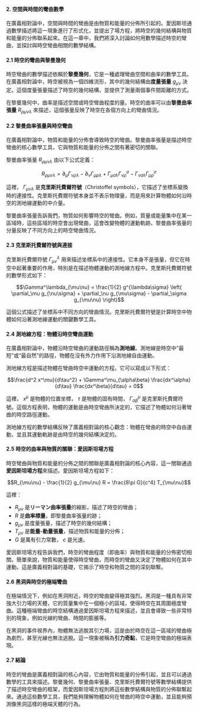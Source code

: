 #### 2. 空間與時間的彎曲數學

在廣義相對論中，空間與時間的彎曲是由物質和能量的分佈所引起的。愛因斯坦通過數學描述將這一現象進行了形式化，並提出了場方程，將時空的幾何結構與物質和能量的分佈聯系起來。在這一章中，我們將深入討論如何用數學描述時空的彎曲，並探討與時空彎曲相關的數學結構。

#### 2.1 時空的彎曲與黎曼幾何

時空彎曲的數學描述依賴於**黎曼幾何**，它是一種處理彎曲空間和曲率的數學工具。在廣義相對論中，時空被視為一個四維流形，其中的幾何結構由**度量張量**  $`g_{\mu\nu}`$  決定。這個度量張量描述了時空的幾何結構，並提供了測量兩個事件間距離的方式。

在黎曼幾何中，曲率是描述空間或時空彎曲程度的量。時空的曲率可以由**黎曼曲率張量**  $`R_{\rho\mu\nu\lambda}`$  來描述，這個張量反映了時空在各個方向上的彎曲情況。

#### 2.2 黎曼曲率張量與時空彎曲

在廣義相對論中，物質和能量的分佈會導致時空的彎曲。黎曼曲率張量是描述時空彎曲的核心數學工具，它與物質和能量的分佈之間有著密切的關聯。

黎曼曲率張量  $`R_{\rho\mu\nu\lambda}`$  由以下公式定義：

```math
R_{\rho\mu\nu\lambda} = \partial_\mu \Gamma_{\nu\rho\lambda} - \partial_\nu \Gamma_{\mu\rho\lambda} + \Gamma_{\mu\sigma\lambda} \Gamma_{\nu\rho}^\sigma - \Gamma_{\nu\sigma\lambda} \Gamma_{\mu\rho}^\sigma
```

這裡， $`\Gamma_{\mu\nu\lambda}`$  是**克里斯托費爾符號**（Christoffel symbols），它描述了坐標系變換時的連接性。克里斯托費爾符號本身並不表示物理量，而是用來計算物體如何沿時空的測地線運動的中介量。

黎曼曲率張量告訴我們，物質如何影響時空的彎曲。例如，質量或能量集中在某一區域時，這些區域的時空會出現彎曲，這會改變物體的運動軌跡。黎曼曲率張量的分量反映了不同方向上的時空彎曲情況。

#### 2.3 克里斯托費爾符號與連接

克里斯托費爾符號  $`\Gamma^\lambda_{\mu\nu}`$  用來描述坐標系中的連接性。它本身不是張量，但它在時空中起著重要的作用，特別是在描述物體運動的測地線方程中。克里斯托費爾符號的數學形式如下：

```math
\Gamma^\lambda_{\mu\nu} = \frac{1}{2} g^{\lambda\sigma} \left( \partial_\mu g_{\nu\sigma} + \partial_\nu g_{\mu\sigma} - \partial_\sigma g_{\mu\nu} \right)
```

這個公式描述了坐標系中不同方向的彎曲情況。克里斯托費爾符號是計算時空中物體如何沿著測地線運動的關鍵數學工具。

#### 2.4 測地線方程：物體沿時空彎曲運動

在廣義相對論中，物體沿時空彎曲的運動路徑稱為**測地線**。測地線是時空中“最短”或“最自然”的路徑，物體在沒有外力作用下沿測地線自由運動。

測地線方程是描述物體在彎曲時空中運動的方程。它可以寫成以下形式：

```math
\frac{d^2 x^\mu}{d\tau^2} + \Gamma^\mu_{\alpha\beta} \frac{dx^\alpha}{d\tau} \frac{dx^\beta}{d\tau} = 0
```

這裡， $`x^\mu`$  是物體的位置坐標， $`\tau`$  是物體的固有時間， $`\Gamma^\mu_{\alpha\beta}`$  是克里斯托費爾符號。這個方程表明，物體的運動是由時空彎曲所決定的，它描述了物體如何沿著彎曲的時空路徑運動。

測地線方程的數學結構反映了廣義相對論的核心觀念：物體在彎曲的時空中自由運動，並且其運動軌跡是由時空的幾何結構決定的。

#### 2.5 時空的曲率與物質的關聯：愛因斯坦場方程

時空彎曲與物質和能量的分佈之間的關聯是廣義相對論的核心內容，這一關聯通過**愛因斯坦場方程**來描述。愛因斯坦場方程如下：

```math
R_{\mu\nu} - \frac{1}{2} g_{\mu\nu} R = \frac{8\pi G}{c^4} T_{\mu\nu}
```

這裡：
-  $`R_{\mu\nu}`$  是**リーマン曲率張量**的縮影，描述了時空的彎曲；
-  $`R`$  是**曲率標量**，即黎曼曲率張量的跡；
-  $`g_{\mu\nu}`$  是度量張量，描述了時空的幾何結構；
-  $`T_{\mu\nu}`$  是**能量-動量張量**，描述物質和能量的分佈；
-  $`G`$  是萬有引力常數， $`c`$  是光速。

愛因斯坦場方程告訴我們，時空的彎曲程度（即曲率）與物質和能量的分佈密切相關。簡單來說，物質和能量使得時空彎曲，而時空的彎曲又決定了物體如何在其中運動。這是廣義相對論的基礎，它揭示了時空和物質之間的深刻聯繫。

#### 2.6 黑洞與時空的極端彎曲

在極端情況下，例如在黑洞附近，時空的彎曲變得極其強烈。黑洞是一種具有非常強大引力場的天體，它的質量集中在一個極小的區域，使得時空在其周圍極度彎曲。這種極端彎曲的時空結構通過愛因斯坦場方程來描述，並且會導致一些非常特別的現象，例如光線的彎曲、時間的膨脹等。

在黑洞的事件視界內，物體無法逃脫其引力場，這是由於時空在這一區域的彎曲極為劇烈，甚至光線也無法逃脫。這一現象被稱為**引力奇點**，它是時空彎曲的極端表現。

#### 2.7 結論

時空的彎曲是廣義相對論的核心內容，它由物質和能量的分佈引起，並且可以通過數學的工具來描述。黎曼幾何、黎曼曲率張量、克里斯托費爾符號等數學結構提供了描述時空彎曲的框架，而愛因斯坦場方程則將這些數學結構與物質的分佈聯繫起來。通過這些數學工具，我們能夠理解物體如何在彎曲的時空中運動，並且能夠預測像黑洞這樣的極端天體的行為。